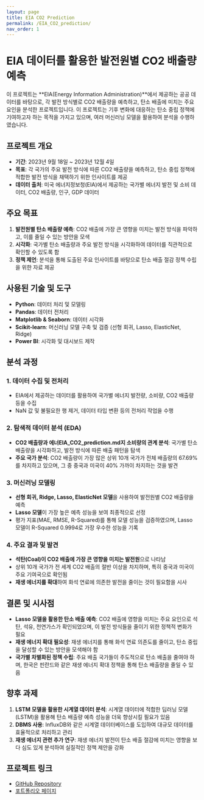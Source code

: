 ```yaml
---
layout: page
title: EIA CO2 Prediction
permalink: /EIA_CO2_prediction/
nav_order: 1
---
```




# EIA 데이터를 활용한 발전원별 CO2 배출량 예측

이 프로젝트는 **EIA(Energy Information Administration)**에서 제공하는 공공 데이터를 바탕으로, 각 발전 방식별로 CO2 배출량을 예측하고, 탄소 배출에 미치는 주요 요인을 분석한 프로젝트입니다. 이 프로젝트는 기후 변화에 대응하는 탄소 중립 정책에 기여하고자 하는 목적을 가지고 있으며, 여러 머신러닝 모델을 활용하여 분석을 수행하였습니다.

## 프로젝트 개요
- **기간**: 2023년 9월 18일 ~ 2023년 12월 4일
- **목표**: 각 국가의 주요 발전 방식에 따른 CO2 배출량을 예측하고, 탄소 중립 정책에 적합한 발전 방식을 채택하기 위한 인사이트를 제공
- **데이터 출처**: 미국 에너지정보청(EIA)에서 제공하는 국가별 에너지 발전 및 소비 데이터, CO2 배출량, 인구, GDP 데이터

## 주요 목표
1. **발전원별 탄소 배출량 예측**: CO2 배출에 가장 큰 영향을 미치는 발전 방식을 파악하고, 이를 줄일 수 있는 방안을 모색
2. **시각화**: 국가별 탄소 배출량과 주요 발전 방식을 시각화하여 데이터를 직관적으로 확인할 수 있도록 함
3. **정책 제언**: 분석을 통해 도출된 주요 인사이트를 바탕으로 탄소 배출 절감 정책 수립을 위한 자료 제공

## 사용된 기술 및 도구
- **Python**: 데이터 처리 및 모델링
- **Pandas**: 데이터 전처리
- **Matplotlib & Seaborn**: 데이터 시각화
- **Scikit-learn**: 머신러닝 모델 구축 및 검증 (선형 회귀, Lasso, ElasticNet, Ridge)
- **Power BI**: 시각화 및 대시보드 제작

## 분석 과정

### 1. 데이터 수집 및 전처리
- EIA에서 제공하는 데이터를 활용하여 국가별 에너지 발전량, 소비량, CO2 배출량 등을 수집
- NaN 값 및 불필요한 행 제거, 데이터 타입 변환 등의 전처리 작업을 수행

### 2. 탐색적 데이터 분석 (EDA)
- **CO2 배출량과 에너EIA_CO2_prediction.md지 소비량의 관계 분석**: 국가별 탄소 배출량을 시각화하고, 발전 방식에 따른 배출 패턴을 탐색
- **주요 국가 분석**: CO2 배출량이 가장 많은 상위 10개 국가가 전체 배출량의 67.69%를 차지하고 있으며, 그 중 중국과 미국이 40% 가까이 차지하는 것을 발견

### 3. 머신러닝 모델링
- **선형 회귀, Ridge, Lasso, ElasticNet 모델**을 사용하여 발전원별 CO2 배출량을 예측
- **Lasso 모델**이 가장 높은 예측 성능을 보여 최종적으로 선정
- 평가 지표(MAE, RMSE, R-Squared)를 통해 모델 성능을 검증하였으며, Lasso 모델이 R-Squared 0.9994로 가장 우수한 성능을 기록

### 4. 주요 결과 및 발견
- **석탄(Coal)이 CO2 배출에 가장 큰 영향을 미치는 발전원**으로 나타남
- 상위 10개 국가가 전 세계 CO2 배출의 절반 이상을 차지하며, 특히 중국과 미국이 주요 기여국으로 확인됨
- **재생 에너지를 확대**하여 화석 연료에 의존한 발전을 줄이는 것이 필요함을 시사

## 결론 및 시사점
- **Lasso 모델을 활용한 탄소 배출 예측**: CO2 배출에 영향을 미치는 주요 요인으로 석탄, 석유, 천연가스가 확인되었으며, 이 발전 방식들을 줄이기 위한 정책적 변화가 필요
- **재생 에너지 확대 필요성**: 재생 에너지를 통해 화석 연료 의존도를 줄이고, 탄소 중립을 달성할 수 있는 방안을 모색해야 함
- **국가별 차별화된 정책 수립**: 주요 배출 국가들이 주도적으로 탄소 배출을 줄여야 하며, 한국은 핀란드와 같은 재생 에너지 확대 정책을 통해 탄소 배출량을 줄일 수 있음

## 향후 과제
1. **LSTM 모델을 활용한 시계열 데이터 분석**: 시계열 데이터에 적합한 딥러닝 모델(LSTM)을 활용해 탄소 배출량 예측 성능을 더욱 향상시킬 필요가 있음
2. **DBMS 사용**: InfluxDB와 같은 시계열 데이터베이스를 도입하여 대규모 데이터를 효율적으로 처리하고 관리
3. **재생 에너지 관련 추가 연구**: 재생 에너지 발전이 탄소 배출 절감에 미치는 영향을 보다 심도 있게 분석하여 실질적인 정책 제안을 강화

## 프로젝트 링크
- [GitHub Repository](https://github.com/kihwan21/k-project)
- [포트폴리오 페이지](https://5ez1.github.io/data-analysis-experience/)